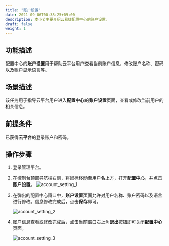 ```yaml
---
title: "账户设置"
date: 2021-09-06T00:38:25+09:00
description: 本小节主要介绍云易捷配置中心的账户设置。
draft: false
weight: 1
---
```


## 功能描述

配置中心的**账户设置**用于帮助云平台用户查看当前账户信息，修改账户名称、密码以及账户显示语言等。

## 场景描述

该任务用于指导云平台用户进入**配置中心**的**账户设置**页面，查看或修改当前用户的相关信息。


## 前提条件

已获得**云平台**的登录账户和密码。 



## 操作步骤

1. 登录管理平台。

2. 在控制台顶部导航栏右侧，将鼠标移动至用户名上方，打开**配置中心**，并点击**账户设置**。
   ![account_setting_1](../_images/account_setting_1.png)

3. 在弹出的配置中心窗口中，**账户设置**页面允许对用户名称、账户密码以及语言进行修改。信息修改完成后，点击**保存**即可。

   ![account_setting_2](../_images/account_setting_2.png)

4. 账户信息查看或修改完成后，点击当前窗口右上角**退出**按钮即可关闭**配置中心**页面。

   ![account_setting_3](../_images/quit_setting.png)





